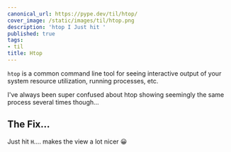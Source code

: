 ```yaml
---
canonical_url: https://pype.dev/til/htop/
cover_image: /static/images/til/htop.png
description: 'htop I Just hit '
published: true
tags:
- til
title: Htop
---
```


`htop` is a common command line tool for seeing interactive output of your system resource utilization, running processes, etc.

I've always been super confused about htop showing seemingly the same process several times though...

## The Fix...

Just hit `H`.... makes the view a lot nicer 😀